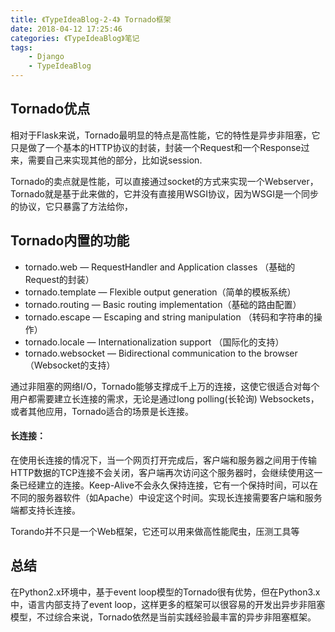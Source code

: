 ```yaml
---
title: 《TypeIdeaBlog-2-4》 Tornado框架
date: 2018-04-12 17:25:46
categories: 《TypeIdeaBlog》笔记
tags:
	- Django
	- TypeIdeaBlog
---
```




## Tornado优点

相对于Flask来说，Tornado最明显的特点是高性能，它的特性是异步非阻塞，它只是做了一个基本的HTTP协议的封装，封装一个Request和一个Response过来，需要自己来实现其他的部分，比如说session.

Tornado的卖点就是性能，可以直接通过socket的方式来实现一个Webserver，Tornado就是基于此来做的，它并没有直接用WSGI协议，因为WSGI是一个同步的协议，它只暴露了方法给你，



## Tornado内置的功能

- tornado.web — RequestHandler and Application classes （基础的Request的封装）
- tornado.template — Flexible output generation（简单的模板系统）
- tornado.routing — Basic routing implementation（基础的路由配置）
- tornado.escape — Escaping and string manipulation （转码和字符串的操作）
- tornado.locale — Internationalization support （国际化的支持）
- tornado.websocket — Bidirectional communication to the browser（Websocket的支持）



通过非阻塞的网络I/O，Tornado能够支撑成千上万的连接，这使它很适合对每个用户都需要建立长连接的需求，无论是通过long polling(长轮询) Websockets，或者其他应用，Tornado适合的场景是长连接。

#### 长连接：

 在使用长连接的情况下，当一个网页打开完成后，客户端和服务器之间用于传输HTTP数据的TCP连接不会关闭，客户端再次访问这个服务器时，会继续使用这一条已经建立的连接。Keep-Alive不会永久保持连接，它有一个保持时间，可以在不同的服务器软件（如Apache）中设定这个时间。实现长连接需要客户端和服务端都支持长连接。



Torando并不只是一个Web框架，它还可以用来做高性能爬虫，压测工具等



## 总结

在Python2.x环境中，基于event loop模型的Tornado很有优势，但在Python3.x中，语言内部支持了event loop，这样更多的框架可以很容易的开发出异步非阻塞模型，不过综合来说，Tornado依然是当前实践经验最丰富的异步非阻塞框架。




